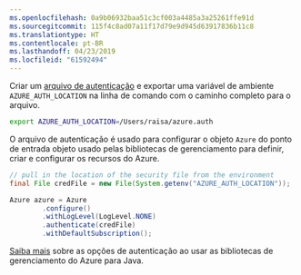 ```yaml
---
ms.openlocfilehash: 0a9b06932baa51c3cf003a4485a3a25261ffe91d
ms.sourcegitcommit: 115f4c8ad07a11f17d79e9d945d63917836b11c8
ms.translationtype: HT
ms.contentlocale: pt-BR
ms.lasthandoff: 04/23/2019
ms.locfileid: "61592494"
---
```

Criar um [arquivo de autenticação](../java-sdk-azure-authenticate.md#mgmt-file) e exportar uma variável de ambiente `AZURE_AUTH_LOCATION` na linha de comando com o caminho completo para o arquivo.

```bash
export AZURE_AUTH_LOCATION=/Users/raisa/azure.auth
```

O arquivo de autenticação é usado para configurar o objeto `Azure` do ponto de entrada objeto usado pelas bibliotecas de gerenciamento para definir, criar e configurar os recursos do Azure.

```java
// pull in the location of the security file from the environment 
final File credFile = new File(System.getenv("AZURE_AUTH_LOCATION"));

Azure azure = Azure
        .configure()
        .withLogLevel(LogLevel.NONE)
        .authenticate(credFile)
        .withDefaultSubscription();
```

[Saiba mais](../java-sdk-azure-authenticate.md#mgmt-auth) sobre as opções de autenticação ao usar as bibliotecas de gerenciamento do Azure para Java.